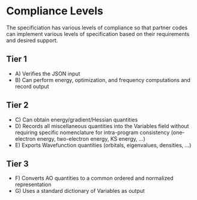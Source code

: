 # Compliance Levels

The specificiation has various levels of compliance so that partner codes can
implement various levels of specification based on their requirements and
desired support.  

## Tier 1
- A) Verifies the JSON input
- B) Can perform energy, optimization, and frequency computations and record output 

## Tier 2 
- C) Can obtain energy/gradient/Hessian quantities
- D) Records all miscellaneous quantities into the Variables field without
    requiring specific nomenclature for intra-program consistency (one-electron
    energy, two-electron energy, KS energy, ...) 
- E) Exports Wavefunction quantities (orbitals, eigenvalues, densities, ...)

## Tier 3
- F) Converts AO quantities to a common ordered and normalized representation
- G) Uses a standard dictionary of Variables as output
